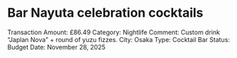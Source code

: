 # Bar Nayuta celebration cocktails

Transaction Amount: £86.49
Category: Nightlife
Comment: Custom drink “Japlan Nova” + round of yuzu fizzes. City: Osaka Type: Cocktail Bar Status: Budget
Date: November 28, 2025
